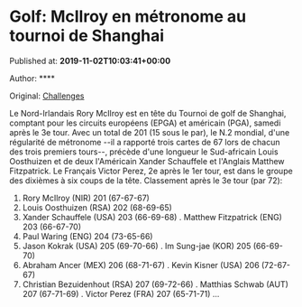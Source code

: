 
# Golf: McIlroy en métronome au tournoi de Shanghai

Published at: **2019-11-02T10:03:41+00:00**

Author: ****

Original: [Challenges](https://www.challenges.fr/sport/golf-mcilroy-en-metronome-au-tournoi-de-shanghai_682826)

Le Nord-Irlandais Rory McIlroy est en tête du Tournoi de golf de Shanghai, comptant pour les circuits européens (EPGA) et américain (PGA), samedi après le 3e tour.
Avec un total de 201 (15 sous le par), le N.2 mondial, d'une régularité de métronome --il a rapporté trois cartes de 67 lors de chacun des trois premiers tours--, précède d'une longueur le Sud-africain Louis Oosthuizen et de deux l'Américain Xander Schauffele et l'Anglais Matthew Fitzpatrick.
Le Français Victor Perez, 2e après le 1er tour, est dans le groupe des dixièmes à six coups de la tête.
Classement après le 3e tour (par 72):
1. Rory McIlroy (NIR) 201 (67-67-67)
2. Louis Oosthuizen (RSA) 202 (68-69-65)
3. Xander Schauffele (USA) 203 (66-69-68)
. Matthew Fitzpatrick (ENG) 203 (66-67-70)
5. Paul Waring (ENG) 204 (73-65-66)
6. Jason Kokrak (USA) 205 (69-70-66)
. Im Sung-jae (KOR) 205 (66-69-70)
8. Abraham Ancer (MEX) 206 (68-71-67)
. Kevin Kisner (USA) 206 (72-67-67)
10. Christian Bezuidenhout (RSA) 207 (69-72-66)
. Matthias Schwab (AUT) 207 (67-71-69)
. Victor Perez (FRA) 207 (65-71-71)
...
